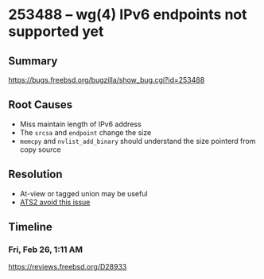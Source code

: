 # 253488 – wg(4) IPv6 endpoints not supported yet

## Summary

https://bugs.freebsd.org/bugzilla/show_bug.cgi?id=253488

## Root Causes

* Miss maintain length of IPv6 address
* The `srcsa` and `endpoint` change the size
* `memcpy` and `nvlist_add_binary` should understand the size pointerd from copy source

## Resolution

* At-view or tagged union may be useful
* [ATS2 avoid this issue](./Resolution/ATS2)

## Timeline

### Fri, Feb 26, 1:11 AM

https://reviews.freebsd.org/D28933
